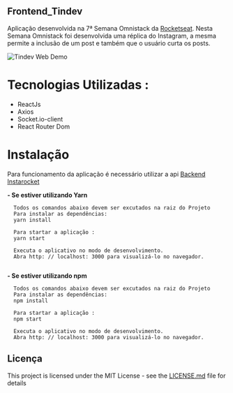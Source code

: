 ## Frontend_Tindev
Aplicação desenvolvida na 7ª Semana Omnistack da <a href="https://rocketseat.com.br" target="_blank"> Rocketseat</a>.
Nesta Semana Omnistack foi desenvolvida uma réplica do Instagram, a mesma permite a inclusão de um post e também que o usuário curta os posts.
 

![Tindev Web Demo](tindev_web.gif)


# Tecnologias Utilizadas :

* ReactJs
* Axios
* Socket.io-client
* React Router Dom


# Instalação
Para funcionamento da aplicação é necessário utilizar a api <a href="https://github.com/Montezi/Instarocket_Backend" target="_blank"> Backend Instarocket </a>

**- Se estiver utilizando Yarn**
```
  Todos os comandos abaixo devem ser excutados na raiz do Projeto 
  Para instalar as dependências:
  yarn install   
  
  Para startar a aplicação :
  yarn start 
  
  Executa o aplicativo no modo de desenvolvimento.
  Abra http: // localhost: 3000 para visualizá-lo no navegador. 
   
```

**- Se estiver utilizando npm**
```
  Todos os comandos abaixo devem ser excutados na raiz do Projeto 
  Para instalar as dependências:
  npm install   
  
  Para startar a aplicação :
  npm start 
  
  Executa o aplicativo no modo de desenvolvimento.
  Abra http: // localhost: 3000 para visualizá-lo no navegador. 

```

## Licença

This project is licensed under the MIT License - see the [LICENSE.md](LICENSE.md) file for details
